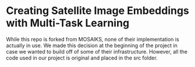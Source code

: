 #  Creating Satellite Image Embeddings with Multi-Task Learning

While this repo is forked from MOSAIKS, none of their implementation is actually in use. We made this decision at the beginning of the project in case we wanted to build off of some of their infrastructure. However, all the code used in our project is original and placed in the src folder. 
